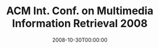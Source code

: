 ---
acronym: MIR-2008
date: '2008-10-30T00:00:00'
ext_url: http://press.liacs.nl/mir2008/
location: Vancouver, Canada
submission_date: '2008-06-20T00:00:00'
title: ACM Int. Conf. on Multimedia Information Retrieval 2008
---